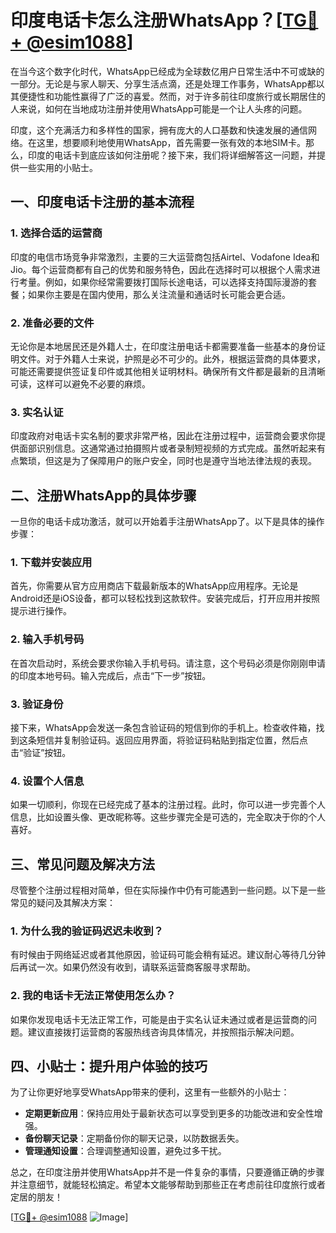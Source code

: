 # 印度电话卡怎么注册WhatsApp？[[TG💪+ @esim1088](https://t.me/s/esim1088)]

在当今这个数字化时代，WhatsApp已经成为全球数亿用户日常生活中不可或缺的一部分。无论是与家人聊天、分享生活点滴，还是处理工作事务，WhatsApp都以其便捷性和功能性赢得了广泛的喜爱。然而，对于许多前往印度旅行或长期居住的人来说，如何在当地成功注册并使用WhatsApp可能是一个让人头疼的问题。

印度，这个充满活力和多样性的国家，拥有庞大的人口基数和快速发展的通信网络。在这里，想要顺利地使用WhatsApp，首先需要一张有效的本地SIM卡。那么，印度的电话卡到底应该如何注册呢？接下来，我们将详细解答这一问题，并提供一些实用的小贴士。

## 一、印度电话卡注册的基本流程

### 1. 选择合适的运营商

印度的电信市场竞争非常激烈，主要的三大运营商包括Airtel、Vodafone Idea和Jio。每个运营商都有自己的优势和服务特色，因此在选择时可以根据个人需求进行考量。例如，如果你经常需要拨打国际长途电话，可以选择支持国际漫游的套餐；如果你主要是在国内使用，那么关注流量和通话时长可能会更合适。

### 2. 准备必要的文件

无论你是本地居民还是外籍人士，在印度注册电话卡都需要准备一些基本的身份证明文件。对于外籍人士来说，护照是必不可少的。此外，根据运营商的具体要求，可能还需要提供签证复印件或其他相关证明材料。确保所有文件都是最新的且清晰可读，这样可以避免不必要的麻烦。

### 3. 实名认证

印度政府对电话卡实名制的要求非常严格，因此在注册过程中，运营商会要求你提供面部识别信息。这通常通过拍摄照片或者录制短视频的方式完成。虽然听起来有点繁琐，但这是为了保障用户的账户安全，同时也是遵守当地法律法规的表现。

## 二、注册WhatsApp的具体步骤

一旦你的电话卡成功激活，就可以开始着手注册WhatsApp了。以下是具体的操作步骤：

### 1. 下载并安装应用

首先，你需要从官方应用商店下载最新版本的WhatsApp应用程序。无论是Android还是iOS设备，都可以轻松找到这款软件。安装完成后，打开应用并按照提示进行操作。

### 2. 输入手机号码

在首次启动时，系统会要求你输入手机号码。请注意，这个号码必须是你刚刚申请的印度本地号码。输入完成后，点击“下一步”按钮。

### 3. 验证身份

接下来，WhatsApp会发送一条包含验证码的短信到你的手机上。检查收件箱，找到这条短信并复制验证码。返回应用界面，将验证码粘贴到指定位置，然后点击“验证”按钮。

### 4. 设置个人信息

如果一切顺利，你现在已经完成了基本的注册过程。此时，你可以进一步完善个人信息，比如设置头像、更改昵称等。这些步骤完全是可选的，完全取决于你的个人喜好。

## 三、常见问题及解决方法

尽管整个注册过程相对简单，但在实际操作中仍有可能遇到一些问题。以下是一些常见的疑问及其解决方案：

### 1. 为什么我的验证码迟迟未收到？

有时候由于网络延迟或者其他原因，验证码可能会稍有延迟。建议耐心等待几分钟后再试一次。如果仍然没有收到，请联系运营商客服寻求帮助。

### 2. 我的电话卡无法正常使用怎么办？

如果你发现电话卡无法正常工作，可能是由于实名认证未通过或者是运营商的问题。建议直接拨打运营商的客服热线咨询具体情况，并按照指示解决问题。

## 四、小贴士：提升用户体验的技巧

为了让你更好地享受WhatsApp带来的便利，这里有一些额外的小贴士：

- **定期更新应用**：保持应用处于最新状态可以享受到更多的功能改进和安全性增强。
- **备份聊天记录**：定期备份你的聊天记录，以防数据丢失。
- **管理通知设置**：合理调整通知设置，避免过多干扰。

总之，在印度注册并使用WhatsApp并不是一件复杂的事情，只要遵循正确的步骤并注意细节，就能轻松搞定。希望本文能够帮助到那些正在考虑前往印度旅行或者定居的朋友！

[[TG💪+ @esim1088](https://t.me/s/esim1088) ![Image](https://i.postimg.cc/4NQfJmqS/Snipaste-2025-05-13-00-14-12.png)]